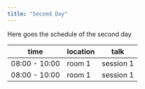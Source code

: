 ```yaml
---
title: "Second Day"
---
```


Here goes the schedule of the second day 


|time | location | talk| 
|-----|----------|-----|
|08:00 - 10:00|room 1|session 1|
|08:00 - 10:00|room 1|session 1|

